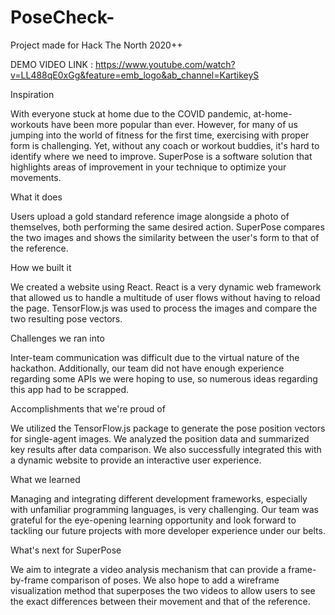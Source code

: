 # PoseCheck-
Project made for Hack The North 2020++

DEMO VIDEO LINK : https://www.youtube.com/watch?v=LL488qE0xGg&feature=emb_logo&ab_channel=KartikeyS

Inspiration

With everyone stuck at home due to the COVID pandemic, at-home-workouts have been more popular than ever. However, for many of us jumping into the world of fitness for the first time, exercising with proper form is challenging. Yet, without any coach or workout buddies, it's hard to identify where we need to improve. SuperPose is a software solution that highlights areas of improvement in your technique to optimize your movements.

What it does

Users upload a gold standard reference image alongside a photo of themselves, both performing the same desired action. SuperPose compares the two images and shows the similarity between the user's form to that of the reference.

How we built it

We created a website using React. React is a very dynamic web framework that allowed us to handle a multitude of user flows without having to reload the page. TensorFlow.js was used to process the images and compare the two resulting pose vectors.

Challenges we ran into

Inter-team communication was difficult due to the virtual nature of the hackathon. Additionally, our team did not have enough experience regarding some APIs we were hoping to use, so numerous ideas regarding this app had to be scrapped.

Accomplishments that we're proud of

We utilized the TensorFlow.js package to generate the pose position vectors for single-agent images. We analyzed the position data and summarized key results after data comparison. We also successfully integrated this with a dynamic website to provide an interactive user experience.

What we learned

Managing and integrating different development frameworks, especially with unfamiliar programming languages, is very challenging. Our team was grateful for the eye-opening learning opportunity and look forward to tackling our future projects with more developer experience under our belts.

What's next for SuperPose

We aim to integrate a video analysis mechanism that can provide a frame-by-frame comparison of poses. We also hope to add a wireframe visualization method that superposes the two videos to allow users to see the exact differences between their movement and that of the reference.


